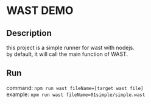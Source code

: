 # WAST DEMO
## Description
this project is a simple runner for wast with nodejs.  
by default, it will call the main function of WAST.


## Run
command: `npm run wast fileName=[target wast file]`  
example: `npm run wast fileName=01simple/simple.wast`  